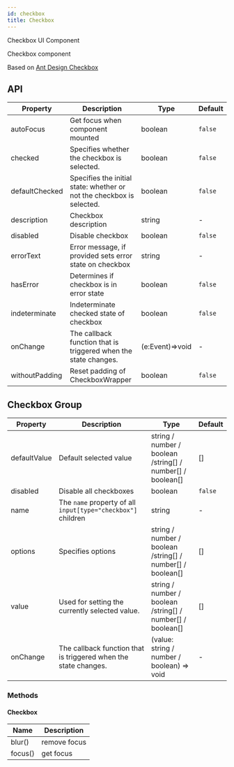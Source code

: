 ```yaml
---
id: checkbox
title: Checkbox
---
```


Checkbox UI Component

Checkbox component

Based on [Ant Design Checkbox](https://ant.design/components/checkbox/)

## API

| Property       | Description                                                           | Type            | Default |
| -------------- | --------------------------------------------------------------------- | --------------- | ------- |
| autoFocus      | Get focus when component mounted                                      | boolean         |`false`  |
| checked        | Specifies whether the checkbox is selected.                           | boolean         |`false`  |
| defaultChecked | Specifies the initial state: whether or not the checkbox is selected. | boolean         |`false`  |
| description    | Checkbox description                                                  | string          | -       |
| disabled       | Disable checkbox                                                      | boolean         |`false`  |
| errorText      | Error message, if provided sets error state on checkbox               | string          | -       |
| hasError       | Determines if checkbox is in error state                              | boolean         |`false`  |
| indeterminate  | Indeterminate checked state of checkbox                               | boolean         |`false`  |
| onChange       | The callback function that is triggered when the state changes.       | (e:Event)=>void | -       |
| withoutPadding | Reset padding of CheckboxWrapper                                      | boolean         |`false`  |

## Checkbox Group

| Property     | Description                                                     | Type                                                       | Default |
| ------------ | --------------------------------------------------------------- | ---------------------------------------------------------- | ------- |
| defaultValue | Default selected value                                          | string / number / boolean /string[] / number[] / boolean[] | []      |
| disabled     | Disable all checkboxes                                          | boolean                                                    |`false`  |
| name         | The `name` property of all `input[type="checkbox"]` children    | string                                                     | -       |
| options      | Specifies options                                               | string / number / boolean /string[] / number[] / boolean[] | []      |
| value        | Used for setting the currently selected value.                  | string / number / boolean /string[] / number[] / boolean[] | []      |
| onChange     | The callback function that is triggered when the state changes. | (value: string / number / boolean) => void                 | -       |

### Methods

#### Checkbox

| Name    | Description  |
| ------- | ------------ |
| blur()  | remove focus |
| focus() | get focus    |
